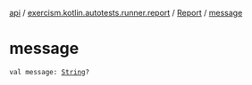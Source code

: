[api](../../index.md) / [exercism.kotlin.autotests.runner.report](../index.md) / [Report](index.md) / [message](./message.md)

# message

`val message: `[`String`](https://kotlinlang.org/api/latest/jvm/stdlib/kotlin/-string/index.html)`?`